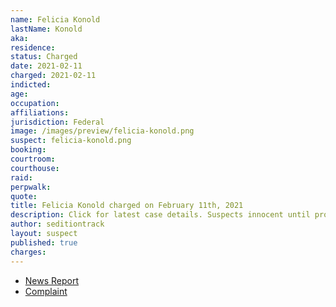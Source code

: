 ```yaml
---
name: Felicia Konold
lastName: Konold
aka:
residence:
status: Charged
date: 2021-02-11
charged: 2021-02-11
indicted:
age:
occupation:
affiliations:
jurisdiction: Federal
image: /images/preview/felicia-konold.png
suspect: felicia-konold.png
booking:
courtroom:
courthouse:
raid:
perpwalk:
quote:
title: Felicia Konold charged on February 11th, 2021
description: Click for latest case details. Suspects innocent until proven guilty.
author: seditiontrack
layout: suspect
published: true
charges:
---
```


- [News Report](https://www.washingtonpost.com/local/legal-issues/kansas-city-proud-boys-charged-capitol-riots/2021/02/11/389d47b6-6c73-11eb-9ead-673168d5b874_story.html)
- [Complaint](https://www.justice.gov/usao-dc/case-multi-defendant/file/1366446/download)
